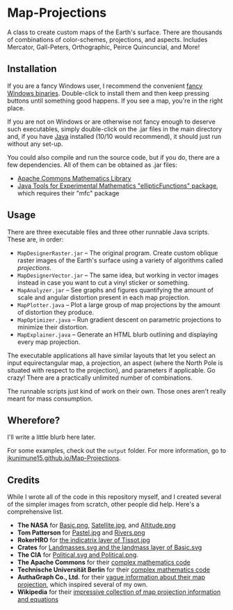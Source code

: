# Map-Projections
A class to create custom maps of the Earth's surface. There are thousands of combinations of color-schemes, projections, and aspects. Includes Mercator, Gall-Peters, Orthographic, Peirce Quincuncial, and More!

## Installation
If you are a fancy Windows user, I recommend the convenient [fancy Windows binaries](https://github.com/jkunimune15/Map-Projections/releases). Double-click to install them and then keep pressing buttons until something good happens. If you see a map, you're in the right place.

If you are not on Windows or are otherwise not fancy enough to deserve such executables, simply double-click on the .jar files in the main directory and, if you have [Java](https://java.com/en/download/) installed (10/10 would recommend), it should just run without any set-up.

You could also compile and run the source code, but if you do, there are a few dependencies. All of them can be obtained as .jar files:

* [Apache Commons Mathematics Library](http://commons.apache.org/proper/commons-math/download_math.cgi)
* [Java Tools for Experimental Mathematics "ellipticFunctions" package](http://www3.math.tu-berlin.de/jtem/downloads.html), which requires their "mfc" package

## Usage
There are three executable files and three other runnable Java scripts. These are, in order:

* `MapDesignerRaster.jar` &ndash; The original program. Create custom oblique raster images of the Earth's surface using a variety of algorithms called _projections_.  
* `MapDesignerVector.jar` &ndash; The same idea, but working in vector images instead in case you want to cut a vinyl sticker or something.  
* `MapAnalyzer.jar` &ndash; See graphs and figures quantifying the amount of scale and angular distortion present in each map projection.  
* `MapPlotter.java` &ndash; Plot a large group of map projections by the amount of distortion they produce.  
* `MapOptimizer.java` &ndash; Run gradient descent on parametric projections to minimize their distortion.  
* `MapExplainer.java` &ndash; Generate an HTML blurb outlining and displaying every map projection.

The executable applications all have similar layouts that let you select an input equirectangular map, a projection, an aspect (where the North Pole is situated with respect to the projection), and parameters if applicable. Go crazy! There are a practically unlimited number of combinations.

The runnable scripts just kind of work on their own. Those ones aren't really meant for mass consumption.

## Wherefore?
I'll write a little blurb here later.

For some examples, check out the `output` folder. For more information, go to [jkunimune15.github.io/Map-Projections](https://jkunimune15.github.io/Map-Projections).

## Credits
While I wrote all of the code in this repository myself, and I created several of the simpler images from scratch, other people did help. Here's a comprehensive list.
* **The NASA** for [Basic.png](https://visibleearth.nasa.gov/view.php?id=57730), [Satellite.jpg](https://visibleearth.nasa.gov/view.php?id=57752), and [Altitude.png](https://asterweb.jpl.nasa.gov/gdem.asp)
* **Tom Patterson** for [Pastel.jpg](http://www.shadedrelief.com/natural3/pages/textures.html) and [Rivers.png](http://www.shadedrelief.com/natural3/pages/extra.html)
* **RokerHRO** for [the indicatrix layer of Tissot.jpg](https://commons.wikimedia.org/wiki/File:Tissot_10deg.png)
* **Crates** for [Landmasses.svg and the landmass layer of Basic.svg](https://commons.wikimedia.org/wiki/File:World_map_blank_without_borders.svg)
* **The CIA** for [Political.svg and Political.png](https://commons.wikimedia.org/wiki/File:BlankMap-World6-Equirectangular.svg).
* **The Apache Commons** for their [complex mathematics code](https://commons.apache.org/proper/commons-math/)
* **Technische Universit&auml;t Berlin** for their [complex mathematics code](http://www3.math.tu-berlin.de/jtem/ellipticFunctions/)
* **AuthaGraph Co., Ltd.** for their [vague information about their map projection](http://www.authagraph.com/projects/description/%E3%80%90%E4%BD%9C%E5%93%81%E8%A7%A3%E8%AA%AC%E3%80%91%E8%A8%98%E4%BA%8B01/?lang=en), which inspired several of my own.
* **Wikipedia** for their [impressive collection of map projection information and equations](https://en.wikipedia.org/wiki/List_of_map_projections)
